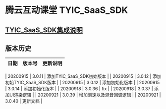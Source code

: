 # 腾云互动课堂 TYIC_SaaS_SDK 

## [TYIC_SaaS_SDK集成说明](TYIC_SaaS_SDK使用说明.md)

## 版本历史

| 日期 | 版本号 |  更新说明 |
|:---------:|:--------:|:-------- |

| 20200915 | 3.0.11 | 添加TYIC_SaaS_SDK初始版本 |
| 20200915 | 3.0.12 | 添加初始TYIC_SaaS_SDK版本 |
| 20200915 | 3.0.12 | 添加初始化版本 |
| 20200915 | 3.0.14 | 添加初始化版本 |
| 20200918 | 3.0.36 | fix |
| 20200918 | 3.0.37 | 添加UI渲染逻辑 |
| 20200921 | 3.0.39 | 增加测速以及混音回调逻辑 |
| 20200921 | 3.0.40 | 更新文档 |
